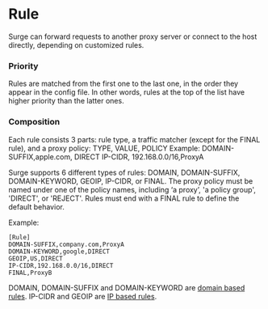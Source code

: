 # Rule

Surge can forward requests to another proxy server or connect to the host directly, depending on customized rules. 

### Priority
Rules are matched from the first one to the last one, in the order they appear in the config file. In other words, rules at the top of the list have higher priority than the latter ones.

### Composition

Each rule consists 3 parts: rule type, a traffic matcher (except for the FINAL rule), and a proxy policy:
         TYPE,         VALUE,         POLICY
Example: DOMAIN-SUFFIX,apple.com,     DIRECT
         IP-CIDR,      192.168.0.0/16,ProxyA

Surge supports 6 different types of rules: DOMAIN, DOMAIN-SUFFIX, DOMAIN-KEYWORD, GEOIP, IP-CIDR, or FINAL. The proxy policy must be named under one of the policy names, including ‘a proxy’, 'a policy group', 'DIRECT', or 'REJECT'. Rules must end with a FINAL rule to define the default behavior.

Example:

```
[Rule]
DOMAIN-SUFFIX,company.com,ProxyA
DOMAIN-KEYWORD,google,DIRECT
GEOIP,US,DIRECT
IP-CIDR,192.168.0.0/16,DIRECT
FINAL,ProxyB
```

DOMAIN, DOMAIN-SUFFIX and DOMAIN-KEYWORD are [domain based rules](/rule/domain-based.md). IP-CIDR and GEOIP are [IP based rules](/rule/ip-based.md).

